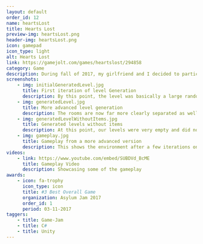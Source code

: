 ```yaml
---
layout: default
order_id: 12
name: heartsLost
title: Hearts Lost
preview-img: heartsLost.png
header-img: heartsLost.png
icon: gamepad
icon_type: light
alt: Hearts Lost
link: https://gamejolt.com/games/heartslost/294858
category: Game
description: During fall of 2017, my girlfriend and I decided to participate in AsylumJam2017, her as the artist and I, of course, as the programmer. The game we made is an atmospheric exploration game where you try to survive, go through different levels, and figure out a way out of it for good.<br><br>Responsabilities:<br>- Create a state machine for the AI who can run from or towards the player, be idle, patrol and attack.<br>- Create a level generation code which uses parts created by the artist set in different categories (such as "wall decoration", "floor decoration", "story element").<br>- Create ability for user to drain AI of life.<br>- Create behavior which can be extended at any time using the command pattern.
screenshots:
    - img: initialGeneratedLevel.jpg
      title: First iteration of level Generation
      description: By this point, the level was basically a large random pack of small rooms.
    - img: generatedLevel.jpg
      title: More advanced level generation
      description: The rooms are now far more clearly separated as well as keeping track of which one has what type of AI.
    - img: generatedLevelWithoutItems.jpg
      title: Generated levels without items
      description: At this point, our levels were very empty and did not have much going.
    - img: gameplay.jpg
      title: Gameplay from a more advanced version
      description: This shows the environment after a few iterations on the project.
videos:
    - link: https://www.youtube.com/embed/SUBDVd_BcME
      title: Gameplay Video
      description: Showcasing some of the gameplay
awards:
    - icon: fa-trophy
      icon_type: icon
      title: #3 Best Overall Game
      organization: Asylum Jam 2017
      order_id: 1
      period: 03-11-2017
taggers:
    - title: Game-Jam
    - title: C#
    - title: Unity
---
```


